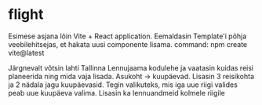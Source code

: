 # flight
Esimese asjana lõin Vite + React application. Eemaldasin Template'i põhja veebilehitsejas, et hakata uusi componente lisama.
command: npm create vite@latest 

Järgnevalt võtsin lahti Tallinna Lennujaama kodulehe ja vaatasin kuidas reisi planeerida ning mida vaja lisada. 
Asukoht -> kuupäevad. Lisasin 3 reisikohta ja 2 nädala jagu kuupäevasid.
Tegin valikuteks, mis iga uue riigi valides peab uue kuupäeva valima.
Lisasin ka lennuandmeid kolmele riigile
